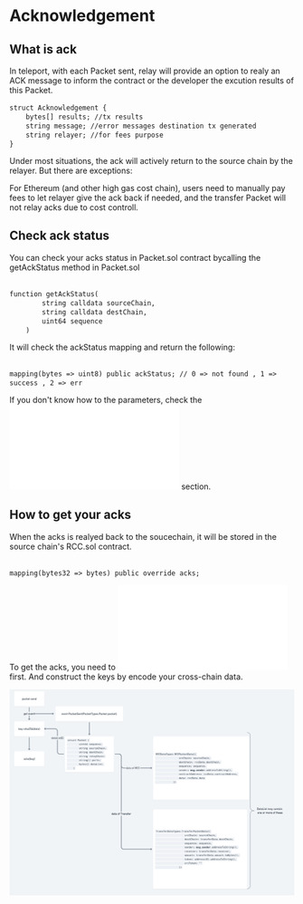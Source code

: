 # Acknowledgement



## What is ack

In teleport, with each Packet sent, relay will provide an option to realy an ACK message to inform the contract or the developer the excution results of this Packet.

```solidity
struct Acknowledgement {
    bytes[] results; //tx results
    string message; //error messages destination tx generated
    string relayer; //for fees purpose
}
```

Under most situations, the ack will actively return to the source chain by the relayer.
But there are exceptions:

For Ethereum (and other high gas cost chain), users need to manually pay fees to let relayer give the ack back if needed, and the transfer Packet will not relay acks due to cost controll.

## Check ack status

You can check your acks status in Packet.sol contract bycalling the getAckStatus method in Packet.sol 

```solidity

function getAckStatus(
        string calldata sourceChain,
        string calldata destChain,
        uint64 sequence
    )
```

It will check the ackStatus mapping and return the following:

```solidity

mapping(bytes => uint8) public ackStatus; // 0 => not found , 1 => success , 2 => err

```
If you don't know how to the parameters, check the ![Track your Packet](../Cross-Chain-Tracking/1Track.md) section.


## How to get your acks

When the acks is realyed back to the soucechain, it will be stored in the source chain's RCC.sol contract.

```solidity

mapping(bytes32 => bytes) public override acks;

```

To get the acks, you need to ![get your packet info](../Cross-Chain-Tracking/1Track.md) first. And construct the keys by encode your cross-chain data.


![How to reslove ACK](./ACKProcess.png)


